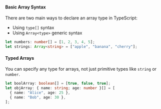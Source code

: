 #### **Basic Array Syntax**
There are two main ways to declare an array type in TypeScript:
- Using `type[]` syntax
- Using `Array<type>` generic syntax

```ts
let numbers: number[] = [1, 2, 3, 4, 5]; 
let strings: Array<string> = ["apple", "banana", "cherry"];
```

#### **Typed Arrays**
You can specify any type for arrays, not just primitive types like `string` or `number`.
```ts
let boolArray: boolean[] = [true, false, true];
let objArray: { name: string; age: number }[] = [
  { name: "Alice", age: 25 },
  { name: "Bob", age: 30 },
];
```
